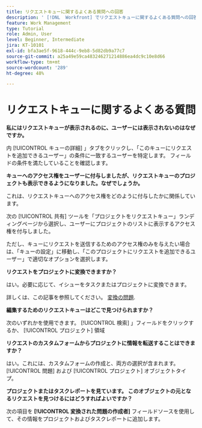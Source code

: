```yaml
---
title: リクエストキューに関するよくある質問への回答
description: ' [!DNL  Workfront] でリクエストキューに関するよくある質問への回答を示します。'
feature: Work Management
type: Tutorial
role: Admin, User
level: Beginner, Intermediate
jira: KT-10101
exl-id: bfa3ae5f-9618-444c-9eb8-5d82db9a77c7
source-git-commit: a25a49e59ca483246271214886ea4dc9c10e8d66
workflow-type: tm+mt
source-wordcount: '289'
ht-degree: 48%

---
```


# リクエストキューに関するよくある質問

**私にはリクエストキューが表示されるのに、ユーザーには表示されないのはなぜですか。**

内 [!UICONTROL キューの詳細] 」タブをクリックし、「このキューにリクエストを追加できるユーザー」の条件に一致するユーザーを特定します。 フィールドの条件を満たしていることを確認します。

**キューへのアクセス権をユーザーに付与しましたが、リクエストキューのプロジェクトも表示できるようになりました。なぜでしょうか。**

これは、リクエストキューへのアクセス権をどのように付与したかに関係しています。

次の [!UICONTROL 共有] ツールを「プロジェクトをリクエストキュー」ランディングページから選択し、ユーザーにプロジェクトのリストに表示するアクセス権を付与しました。

ただし、キューにリクエストを送信するためのアクセス権のみを与えたい場合は、「キューの設定」に移動し、「このプロジェクトにリクエストを追加できるユーザー」で適切なオプションを選択します。

**リクエストをプロジェクトに変換できますか？**

はい。必要に応じて、イシューをタスクまたはプロジェクトに変換できます。

詳しくは、この記事を参照してください。 [変換の問題](https://experienceleague.adobe.com/docs/workfront/using/manage-work/issues/convert-issues/convert-issues-overview.html?lang=en).

**編集するためのリクエストキューはどこで見つけられますか？**

次のいずれかを使用できます。 [!UICONTROL 検索] 」フィールドをクリックするか、 [!UICONTROL プロジェクト] 領域

**リクエストのカスタムフォームからプロジェクトに情報を転送することはできますか？**

はい。これには、カスタムフォームの作成と、両方の選択が含まれます。 [!UICONTROL 問題] および [!UICONTROL プロジェクト] オブジェクトタイプ。

**プロジェクトまたはタスクレポートを見ています。 このオブジェクトの元となるリクエストを見つけるにはどうすればよいですか？**

次の項目を **[!UICONTROL 変換された問題の作成者]** フィールドソースを使用して、その情報をプロジェクトおよびタスクレポートに追加します。
